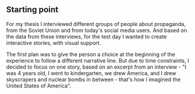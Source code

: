 ## Starting point

For my thesis I interviewed different groups of people about propaganda, from the Soviet Union and from today's social media users. And based on the data from these interviews, for the test day I wanted to create interactive stories, with visual support. 

The first plan was to give the person a choice at the beginning of the experience to follow a different narrative line. But due to time constraints, I decided to focus on one story, based on an excerpt from an interview - "I was 4 years old, I went to kindergarten, we drew America, and I drew skyscrapers and nuclear bombs in between - that's how I imagined the United States of America".

